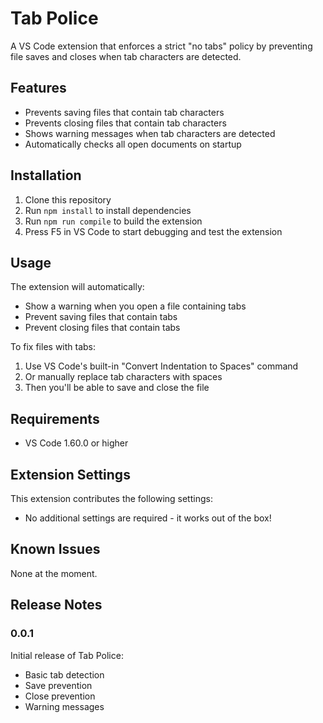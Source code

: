 # Tab Police

A VS Code extension that enforces a strict "no tabs" policy by preventing file saves and closes when tab characters are detected.

## Features

- Prevents saving files that contain tab characters
- Prevents closing files that contain tab characters
- Shows warning messages when tab characters are detected
- Automatically checks all open documents on startup

## Installation

1. Clone this repository
2. Run `npm install` to install dependencies
3. Run `npm run compile` to build the extension
4. Press F5 in VS Code to start debugging and test the extension

## Usage

The extension will automatically:
- Show a warning when you open a file containing tabs
- Prevent saving files that contain tabs
- Prevent closing files that contain tabs

To fix files with tabs:
1. Use VS Code's built-in "Convert Indentation to Spaces" command
2. Or manually replace tab characters with spaces
3. Then you'll be able to save and close the file

## Requirements

- VS Code 1.60.0 or higher

## Extension Settings

This extension contributes the following settings:

* No additional settings are required - it works out of the box!

## Known Issues

None at the moment.

## Release Notes

### 0.0.1

Initial release of Tab Police:
- Basic tab detection
- Save prevention
- Close prevention
- Warning messages